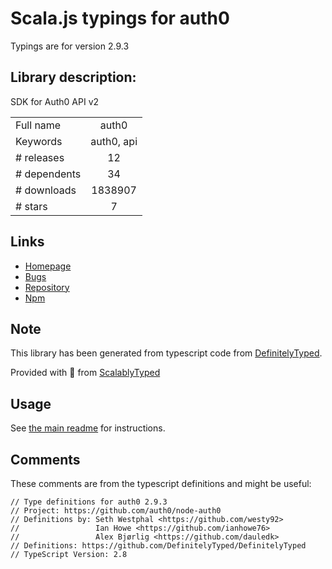 
# Scala.js typings for auth0

Typings are for version 2.9.3

## Library description:
SDK for Auth0 API v2

|                    |                 |
| ------------------ | :-------------: |
| Full name          | auth0 |
| Keywords           | auth0, api |
| # releases         | 12 |
| # dependents       | 34 |
| # downloads        | 1838907 |
| # stars            | 7 |

## Links
- [Homepage](https://github.com/auth0/node-auth0)
- [Bugs](https://github.com/auth0/node-auth0/issues)
- [Repository](https://github.com/auth0/node-auth0)
- [Npm](https://www.npmjs.com/package/auth0)
    


## Note
This library has been generated from typescript code from [DefinitelyTyped](https://definitelytyped.org).

Provided with :purple_heart: from [ScalablyTyped](https://github.com/oyvindberg/ScalablyTyped)

## Usage
See [the main readme](../../readme.md) for instructions.

## Comments

These comments are from the typescript definitions and might be useful:
```
// Type definitions for auth0 2.9.3
// Project: https://github.com/auth0/node-auth0
// Definitions by: Seth Westphal <https://github.com/westy92>
//                 Ian Howe <https://github.com/ianhowe76>
//                 Alex Bjørlig <https://github.com/dauledk>          
// Definitions: https://github.com/DefinitelyTyped/DefinitelyTyped
// TypeScript Version: 2.8

```


